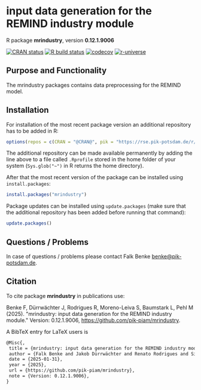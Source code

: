 # input data generation for the REMIND industry module

R package **mrindustry**, version **0.12.1.9006**

[![CRAN status](https://www.r-pkg.org/badges/version/mrindustry)](https://cran.r-project.org/package=mrindustry) [![R build status](https://github.com/pik-piam/mrindustry/workflows/check/badge.svg)](https://github.com/pik-piam/mrindustry/actions) [![codecov](https://codecov.io/gh/pik-piam/mrindustry/branch/master/graph/badge.svg)](https://app.codecov.io/gh/pik-piam/mrindustry) [![r-universe](https://pik-piam.r-universe.dev/badges/mrindustry)](https://pik-piam.r-universe.dev/builds)

## Purpose and Functionality

The mrindustry packages contains data preprocessing for the
    REMIND model.


## Installation

For installation of the most recent package version an additional repository has to be added in R:

```r
options(repos = c(CRAN = "@CRAN@", pik = "https://rse.pik-potsdam.de/r/packages"))
```
The additional repository can be made available permanently by adding the line above to a file called `.Rprofile` stored in the home folder of your system (`Sys.glob("~")` in R returns the home directory).

After that the most recent version of the package can be installed using `install.packages`:

```r 
install.packages("mrindustry")
```

Package updates can be installed using `update.packages` (make sure that the additional repository has been added before running that command):

```r 
update.packages()
```

## Questions / Problems

In case of questions / problems please contact Falk Benke <benke@pik-potsdam.de>.

## Citation

To cite package **mrindustry** in publications use:

Benke F, Dürrwächter J, Rodrigues R, Moreno-Leiva S, Baumstark L, Pehl M (2025). "mrindustry: input data generation for the REMIND industry module." Version: 0.12.1.9006, <https://github.com/pik-piam/mrindustry>.

A BibTeX entry for LaTeX users is

 ```latex
@Misc{,
  title = {mrindustry: input data generation for the REMIND industry module},
  author = {Falk Benke and Jakob Dürrwächter and Renato Rodrigues and Simón Moreno-Leiva and Lavinia Baumstark and Michaja Pehl},
  date = {2025-01-31},
  year = {2025},
  url = {https://github.com/pik-piam/mrindustry},
  note = {Version: 0.12.1.9006},
}
```
